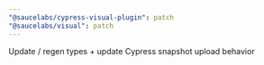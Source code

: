 ```yaml
---
"@saucelabs/cypress-visual-plugin": patch
"@saucelabs/visual": patch
---
```


Update / regen types + update Cypress snapshot upload behavior
